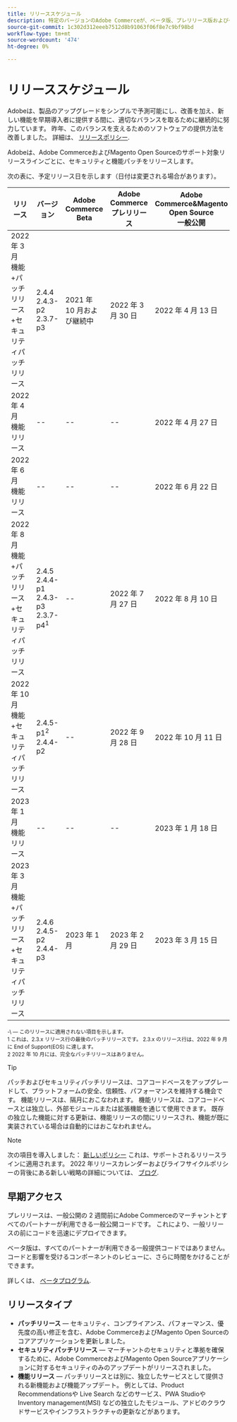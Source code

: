 ```yaml
---
title: リリーススケジュール
description: 特定のバージョンのAdobe Commerceが、ベータ版、プレリリース版および一般リリースに対して予定されている場合について説明します。
source-git-commit: 1c302d312eeeb7512d8b91063f06f8e7c9bf98bd
workflow-type: tm+mt
source-wordcount: '474'
ht-degree: 0%

---
```



# リリーススケジュール

Adobeは、製品のアップグレードをシンプルで予測可能にし、改善を加え、新しい機能を早期導入者に提供する間に、適切なバランスを取るために継続的に努力しています。 昨年、このバランスを支えるためのソフトウェアの提供方法を改善しました。 詳細は、 [リリースポリシー](policy.md).

Adobeは、Adobe CommerceおよびMagento Open Sourceのサポート対象リリースラインごとに、セキュリティと機能パッチをリリースします。

次の表に、予定リリース日を示します（日付は変更される場合があります）。

| リリース | バージョン | Adobe Commerce Beta | Adobe Commerceプレリリース | Adobe Commerce&amp;Magento Open Source<br>一般公開 |
|-----------------------------------------------------------------|-------------------------------------------------------|---------------------------|----------------------------------|---------------------------------------------------------------------|
| 2022 年 3 月<br>機能+パッチリリース+セキュリティパッチリリース | 2.4.4<br>2.4.3-p2<br>2.3.7-p3 | 2021 年 10 月および継続中 | 2022 年 3 月 30 日 | 2022 年 4 月 13 日 |
| 2022 年 4 月<br>機能リリース | \-\- | \-\- | \-\- | 2022 年 4 月 27 日 |
| 2022 年 6 月<br>機能リリース | \-\- | \-\- | \-\- | 2022 年 6 月 22 日 |
| 2022 年 8 月<br>機能+パッチリリース+セキュリティパッチリリース | 2.4.5<br>2.4.4-p1<br>2.4.3-p3<br>2.3.7-p4<sup>1</sup> | \-\- | 2022 年 7 月 27 日 | 2022 年 8 月 10 日 |
| 2022 年 10 月<br>機能+セキュリティパッチリリース | 2.4.5-p1<sup>2</sup><br>2.4.4-p2 | \-\- | 2022 年 9 月 28 日 | 2022 年 10 月 11 日 |
| 2023 年 1 月<br>機能リリース | \-\- | \-\- | \-\- | 2023 年 1 月 18 日 |
| 2023 年 3 月<br>機能+パッチリリース+セキュリティパッチリリース | 2.4.6<br>2.4.5-p2<br>2.4.4-p3 | 2023 年 1 月 | 2023 年 2 月 29 日 | 2023 年 3 月 15 日 |

<sup>\-\ — このリリースに適用されない項目を示します。</sup><br>
<sup>1 これは、2.3.x リリース行の最後のパッチリリースです。 2.3.x のリリース行は、2022 年 9 月に End of Support(EOS) に達します。</sup><br>
<sup>2 2022 年 10 月には、完全なパッチリリースはありません。</sup><br>

>[!TIP]
>
>パッチおよびセキュリティパッチリリースは、コアコードベースをアップグレードして、プラットフォームの安全、信頼性、パフォーマンスを維持する機会です。 機能リリースは、隔月におこなわれます。 機能リリースは、コアコードベースとは独立し、外部モジュールまたは拡張機能を通じて使用できます。 既存の独立した機能に対する更新は、機能リリースの間にリリースされ、機能が既に実装されている場合は自動的にはおこなわれません。

>[!NOTE]
>
>次の項目を導入しました： [新しいポリシー](https://www.adobe.com/content/dam/cc/en/legal/terms/enterprise/pdfs/Adobe-Commerce-Software-Lifecycle-Policy.pdf) これは、サポートされるリリースラインに適用されます。 2022 年リリースカレンダーおよびライフサイクルポリシーの背後にある新しい戦略の詳細については、 [ブログ](https://business.adobe.com/blog/how-to/accelerating-innovation-through-simplified-release-strategy).

## 早期アクセス

プレリリースは、一般公開の 2 週間前にAdobe Commerceのマーチャントとすべてのパートナーが利用できる一般公開コードです。 これにより、一般リリースの前にコードを迅速にデプロイできます。

ベータ版は、すべてのパートナーが利用できる一般提供コードではありません。 コードと影響を受けるコンポーネントのレビューに、さらに時間をかけることができます。

詳しくは、 [ベータプログラム](beta-program.md).

## リリースタイプ

- **パッチリリース** — セキュリティ、コンプライアンス、パフォーマンス、優先度の高い修正を含む、Adobe CommerceおよびMagento Open Sourceのコアアプリケーションを更新しました。
- **セキュリティパッチリリース** — マーチャントのセキュリティと準拠を確保するために、Adobe CommerceおよびMagento Open Sourceアプリケーションに対するセキュリティのみのアップデートがリリースされました。
- **機能リリース** — パッチリリースとは別に、独立したサービスとして提供される新機能および機能アップデート。 例としては、Product Recommendationsや Live Search などのサービス、PWA StudioやInventory management(MSI) などの独立したモジュール、アドビのクラウドサービスやインフラストラクチャの更新などがあります。

